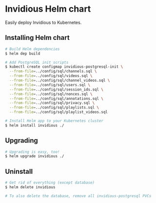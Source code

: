 # Invidious Helm chart

Easily deploy Invidious to Kubernetes.

## Installing Helm chart

```sh
# Build Helm dependencies
$ helm dep build

# Add PostgreSQL init scripts
$ kubectl create configmap invidious-postgresql-init \
  --from-file=../config/sql/channels.sql \
  --from-file=../config/sql/videos.sql \
  --from-file=../config/sql/channel_videos.sql \
  --from-file=../config/sql/users.sql \
  --from-file=../config/sql/session_ids.sql \
  --from-file=../config/sql/nonces.sql \
  --from-file=../config/sql/annotations.sql \
  --from-file=../config/sql/privacy.sql \
  --from-file=../config/sql/playlists.sql \
  --from-file=../config/sql/playlist_videos.sql

# Install Helm app to your Kubernetes cluster
$ helm install invidious ./
```

## Upgrading

```sh
# Upgrading is easy, too!
$ helm upgrade invidious ./
```

## Uninstall

```sh
# Get rid of everything (except database)
$ helm delete invidious

# To also delete the database, remove all invidious-postgresql PVCs
```

